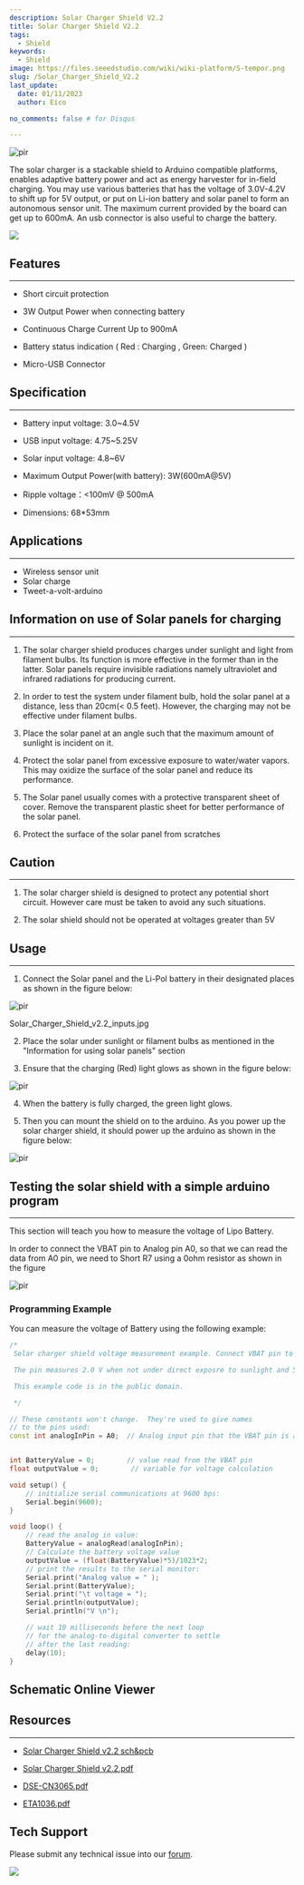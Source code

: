 ```yaml
---
description: Solar Charger Shield V2.2
title: Solar Charger Shield V2.2
tags:
  - Shield
keywords:
  - Shield
image: https://files.seeedstudio.com/wiki/wiki-platform/S-tempor.png
slug: /Solar_Charger_Shield_V2.2
last_update:
  date: 01/11/2023  
  author: Eico 

no_comments: false # for Disqus

---
```


<p style={{textAlign: 'center'}}><img src="https://files.seeedstudio.com/wiki/Solar_Charger_Shield_V2.2/img/Solar_Charger_Shield_v2.2.jpg" alt="pir" width={600} height="auto" /></p>

The solar charger is a stackable shield to Arduino compatible platforms, enables adaptive battery power and act as energy harvester for in-field charging. You may use various batteries that has the voltage of 3.0V-4.2V to shift up for 5V output, or put on Li-ion battery and solar panel to form an autonomous sensor unit. The maximum current provided by the board can get up to 600mA. An usb connector is also useful to charge the battery.

<p style={{textAlign: 'center'}}><a href="https://www.seeedstudio.com/Solar-Charger-Shield-v2.2-p-2391.html" target="_blank"><img src="https://files.seeedstudio.com/wiki/Seeed-WiKi/docs/images/300px-Get_One_Now_Banner-ragular.png" /></a></p>

## Features

---

* Short circuit protection

* 3W Output Power when connecting battery

* Continuous Charge Current Up to 900mA

* Battery status indication ( Red : Charging , Green: Charged )

* Micro-USB Connector

## Specification

---

* Battery input voltage: 3.0~4.5V

* USB input voltage: 4.75~5.25V

* Solar input voltage: 4.8~6V

* Maximum Output Power(with battery): 3W(600mA@5V)

* Ripple voltage：&lt;100mV @ 500mA

* Dimensions: 68*53mm

## Applications

---

* Wireless sensor unit
* Solar charge
* Tweet-a-volt-arduino

## Information on use of Solar panels for charging

---

1) The solar charger shield produces charges under sunlight and light from filament bulbs. Its function is more effective in the former than in the latter. Solar panels require invisible radiations namely ultraviolet and infrared radiations for producing current.

2) In order to test the system under filament bulb, hold the solar panel at a distance, less than 20cm(&lt; 0.5 feet). However, the charging may not be effective under filament bulbs.

3) Place the solar panel at an angle such that the maximum amount of sunlight is incident on it.

4) Protect the solar panel from excessive exposure to water/water vapors. This may oxidize the surface of the solar panel and reduce its performance.

5) The Solar panel usually comes with a protective transparent sheet of cover. Remove the transparent plastic sheet for better performance of the solar panel.

6) Protect the surface of the solar panel from scratches

## Caution

---

1) The solar charger shield is designed to protect any potential short circuit. However care must be taken to avoid any such situations.

2) The solar shield should not be operated at voltages greater than 5V

## Usage

---

1) Connect the Solar panel and the Li-Pol battery in their designated places as shown in the figure below:

<p style={{textAlign: 'center'}}><img src="https://files.seeedstudio.com/wiki/Solar_Charger_Shield_V2.2/img/Solar_Charger_Shield_v2.2_inputs.jpg" alt="pir" width={600} height="auto" /></p>

Solar_Charger_Shield_v2.2_inputs.jpg

2) Place the solar under sunlight or filament bulbs as mentioned in the "Information for using solar panels" section

3) Ensure that the charging (Red) light glows as shown in the figure below:

<p style={{textAlign: 'center'}}><img src="https://files.seeedstudio.com/wiki/Solar_Charger_Shield_V2.2/img/Solar_Charger_Shield_v2.2_charging.jpg" alt="pir" width={600} height="auto" /></p>

4) When the battery is fully charged, the green light glows.

5) Then you can mount the shield on to the arduino. As you power up the solar charger shield, it should power up the arduino as shown in the figure below:

<p style={{textAlign: 'center'}}><img src="https://files.seeedstudio.com/wiki/Solar_Charger_Shield_V2.2/img/Solar-Charger-Shield-v2.2_power-arduino.jpg" alt="pir" width={600} height="auto" /></p>

## Testing the solar shield with a simple arduino program

---
This section will teach you how to measure the voltage of Lipo Battery.

In order to connect the VBAT pin to Analog pin A0, so that we can read the data from A0 pin, we need to  Short R7 using a 0ohm resistor as shown in the figure

<p style={{textAlign: 'center'}}><img src="https://files.seeedstudio.com/wiki/Solar_Charger_Shield_V2.2/img/Solar_Charger_Shield_v2.2_shortR7.jpg" alt="pir" width={600} height="auto" /></p>

### Programming Example

You can measure the voltage of Battery using the following example:

```cpp
/*
 Solar charger shield voltage measurement example. Connect VBAT pin to analog pin A0.

 The pin measures 2.0 V when not under direct exposre to sunlight and 5V when exposed to sunlight.

 This example code is in the public domain.

 */

// These constants won't change.  They're used to give names
// to the pins used:
const int analogInPin = A0;  // Analog input pin that the VBAT pin is attached to


int BatteryValue = 0;        // value read from the VBAT pin
float outputValue = 0;        // variable for voltage calculation

void setup() {
    // initialize serial communications at 9600 bps:
    Serial.begin(9600);
}

void loop() {
    // read the analog in value:
    BatteryValue = analogRead(analogInPin);
    // Calculate the battery voltage value
    outputValue = (float(BatteryValue)*5)/1023*2;
    // print the results to the serial monitor:
    Serial.print("Analog value = " );
    Serial.print(BatteryValue);
    Serial.print("\t voltage = ");
    Serial.println(outputValue);
    Serial.println("V \n");

    // wait 10 milliseconds before the next loop
    // for the analog-to-digital converter to settle
    // after the last reading:
    delay(10);
}
```

## Schematic Online Viewer

<div className="altium-ecad-viewer" data-project-src="https://files.seeedstudio.com/wiki/Solar_Charger_Shield_V2.2/res/Solar_Charger_Shield_v2.2_sch_pcb.zip" style={{borderRadius: '0px 0px 4px 4px', height: 500, borderStyle: 'solid', borderWidth: 1, borderColor: 'rgb(241, 241, 241)', overflow: 'hidden', maxWidth: 1280, maxHeight: 700, boxSizing: 'border-box'}}>
</div>

## Resources

---
* [Solar Charger Shield v2.2 sch&amp;pcb](https://files.seeedstudio.com/wiki/Solar_Charger_Shield_V2.2/res/Solar_Charger_Shield_v2.2_sch_pcb.zip)

* [Solar Charger Shield v2.2.pdf](https://files.seeedstudio.com/wiki/Solar_Charger_Shield_V2.2/res/Solar%20Charger%20Shield%20v2.2.pdf)
* [DSE-CN3065.pdf](https://files.seeedstudio.com/wiki/Solar_Charger_Shield_V2.2/res/DSE-CN3065.pdf)

* [ETA1036.pdf](https://files.seeedstudio.com/wiki/Solar_Charger_Shield_V2.2/res/ETA1036.pdf)

## Tech Support

Please submit any technical issue into our [forum](https://forum.seeedstudio.com/).
<br />
<p style={{textAlign: 'center'}}><a href="https://www.seeedstudio.com/act-4.html?utm_source=wiki&utm_medium=wikibanner&utm_campaign=newproducts" target="_blank"><img src="https://files.seeedstudio.com/wiki/Wiki_Banner/new_product.jpg" /></a></p>
